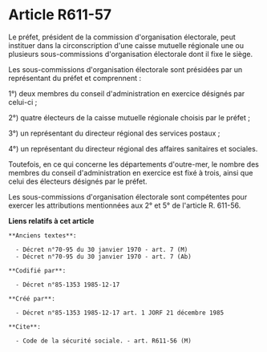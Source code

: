 # Article R611-57

Le préfet, président de la commission d'organisation électorale, peut instituer dans la circonscription d'une caisse mutuelle
régionale une ou plusieurs sous-commissions d'organisation électorale dont il fixe le siège. 

Les sous-commissions d'organisation électorale sont présidées par un représentant du préfet et comprennent   : 

1°) deux membres du conseil d'administration en exercice désignés par celui-ci ; 

2°) quatre électeurs de la caisse mutuelle régionale choisis par le préfet ; 

3°) un représentant du directeur régional des services postaux ; 

4°) un représentant du directeur régional des affaires sanitaires et sociales. 

Toutefois, en ce qui concerne les départements d'outre-mer, le nombre des membres du conseil d'administration en exercice est
fixé à trois, ainsi que celui des électeurs désignés par le préfet. 

Les sous-commissions d'organisation électorale sont compétentes pour exercer les attributions mentionnées aux 2° et 5° de
l'article R. 611-56.

**Liens relatifs à cet article**

	**Anciens textes**:

	  - Décret n°70-95 du 30 janvier 1970 - art. 7 (M)
	  - Décret n°70-95 du 30 janvier 1970 - art. 7 (Ab)

	**Codifié par**:

	  - Décret n°85-1353 1985-12-17

	**Créé par**:

	  - Décret n°85-1353 1985-12-17 art. 1 JORF 21 décembre 1985

	**Cite**:

	  - Code de la sécurité sociale. - art. R611-56 (M)
